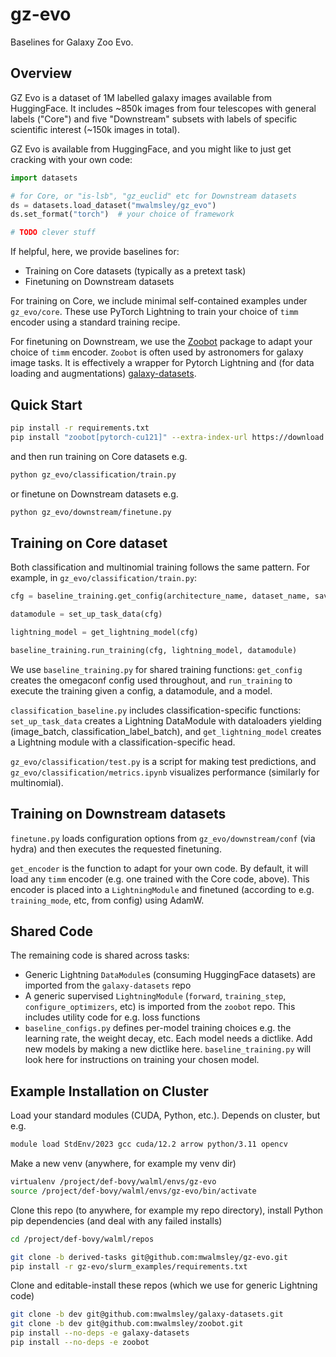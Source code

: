 # gz-evo

Baselines for Galaxy Zoo Evo.

## Overview

GZ Evo is a dataset of 1M labelled galaxy images available from HuggingFace. It includes ~850k images from four telescopes with general labels ("Core") and five "Downstream" subsets with labels of specific scientific interest (~150k images in total).

GZ Evo is available from HuggingFace, and you might like to just get cracking with your own code:

```python
import datasets

# for Core, or "is-lsb", "gz_euclid" etc for Downstream datasets
ds = datasets.load_dataset("mwalmsley/gz_evo")
ds.set_format("torch")  # your choice of framework

# TODO clever stuff
```

 If helpful, here, we provide baselines for:

- Training on Core datasets (typically as a pretext task)
- Finetuning on Downstream datasets

For training on Core, we include minimal self-contained examples under `gz_evo/core`. These use PyTorch Lightning to train your choice of `timm` encoder using a standard training recipe.

For finetuning on Downstream, we use the [Zoobot](github.com/mwalmsley/zoobot) package to adapt your choice of `timm` encoder. `Zoobot` is often used by astronomers for galaxy image tasks. It is effectively a wrapper for Pytorch Lightning and (for data loading and augmentations) [galaxy-datasets](github.com/mwalmsley/galaxy-datasets).

## Quick Start

```bash
pip install -r requirements.txt
pip install "zoobot[pytorch-cu121]" --extra-index-url https://download.pytorch.org/whl/cu121
```

and then run training on Core datasets e.g.

```bash
python gz_evo/classification/train.py 
```

or finetune on Downstream datasets e.g.

```bash
python gz_evo/downstream/finetune.py 
```

## Training on Core dataset

Both classification and multinomial training follows the same pattern. For example, in `gz_evo/classification/train.py`:

```python
cfg = baseline_training.get_config(architecture_name, dataset_name, save_dir)

datamodule = set_up_task_data(cfg)

lightning_model = get_lightning_model(cfg)

baseline_training.run_training(cfg, lightning_model, datamodule)
```

We use `baseline_training.py` for shared training functions: `get_config` creates the omegaconf config used throughout, and `run_training` to execute the training given a config, a datamodule, and a model.

`classification_baseline.py` includes classification-specific functions: `set_up_task_data` creates a Lightning DataModule with dataloaders yielding (image_batch, classification_label_batch), and `get_lightning_model` creates a Lightning module with a classification-specific head.

`gz_evo/classification/test.py` is a script for making test predictions, and `gz_evo/classification/metrics.ipynb` visualizes performance (similarly for multinomial).

## Training on Downstream datasets

`finetune.py` loads configuration options from `gz_evo/downstream/conf` (via hydra) and then executes the requested finetuning. 

`get_encoder` is the function to adapt for your own code. By default, it will load any `timm` encoder (e.g. one trained with the Core code, above). This encoder is placed into a `LightningModule` and finetuned (according to e.g. `training_mode`, etc, from config) using AdamW.

## Shared Code

The remaining code is shared across tasks:

- Generic Lightning `DataModule`s (consuming HuggingFace datasets) are imported from the `galaxy-datasets` repo
- A generic supervised `LightningModule` (`forward`, `training_step`, `configure_optimizers`, etc) is imported from the `zoobot` repo. This includes utility code for e.g. loss functions
- `baseline_configs.py` defines per-model training choices e.g. the learning rate, the weight decay, etc. Each model needs a dictlike. Add new models by making a new dictlike here. `baseline_training.py` will look here for instructions on training your chosen model.

## Example Installation on Cluster

Load your standard modules (CUDA, Python, etc.). Depends on cluster, but e.g.

```bash
module load StdEnv/2023 gcc cuda/12.2 arrow python/3.11 opencv
```

Make a new venv (anywhere, for example my venv dir)

```bash
virtualenv /project/def-bovy/walml/envs/gz-evo
source /project/def-bovy/walml/envs/gz-evo/bin/activate
```

Clone this repo (to anywhere, for example my repo directory), install Python pip dependencies (and deal with any failed installs)

```bash
cd /project/def-bovy/walml/repos

git clone -b derived-tasks git@github.com:mwalmsley/gz-evo.git
pip install -r gz-evo/slurm_examples/requirements.txt
```

Clone and editable-install these repos (which we use for generic Lightning code)

```bash
git clone -b dev git@github.com:mwalmsley/galaxy-datasets.git
git clone -b dev git@github.com:mwalmsley/zoobot.git
pip install --no-deps -e galaxy-datasets
pip install --no-deps -e zoobot
```
